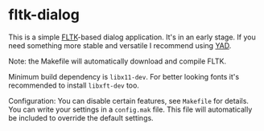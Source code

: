 fltk-dialog
===========

This is a simple [FLTK](http://www.fltk.org/)-based dialog application.
It's in an early stage. If you need something more stable and versatile
I recommend using [YAD](https://sourceforge.net/projects/yad-dialog/).

Note: the Makefile will automatically download and compile FLTK.

Minimum build dependency is `libx11-dev`.
For better looking fonts it's recommended to install `libxft-dev` too.

Configuration:
You can disable certain features, see `Makefile` for details.
You can write your settings in a `config.mak` file.
This file will automatically be included to override the default settings.
